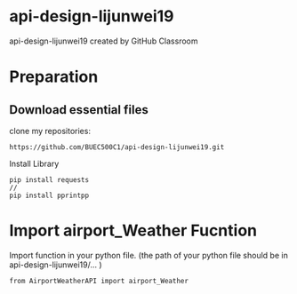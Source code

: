 # api-design-lijunwei19
api-design-lijunwei19 created by GitHub Classroom


# Preparation
## Download essential files    
clone my repositories:   
```
https://github.com/BUEC500C1/api-design-lijunwei19.git
```
Install Library 
```
pip install requests
//
pip install pprintpp
```

# Import airport_Weather Fucntion
Import function in your python file. (the path of your python file should be in api-design-lijunwei19/... )
```
from AirportWeatherAPI import airport_Weather 
```

